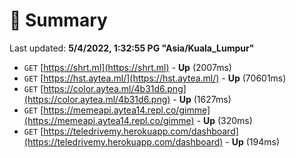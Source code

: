 # 📖 Summary
Last updated: **5/4/2022, 1:32:55 PG "Asia/Kuala_Lumpur"**

- `GET` [https://shrt.ml](https://shrt.ml) - **Up** (2007ms)
- `GET` [https://hst.aytea.ml/](https://hst.aytea.ml/) - **Up** (70601ms)
- `GET` [https://color.aytea.ml/4b31d6.png](https://color.aytea.ml/4b31d6.png) - **Up** (1627ms)
- `GET` [https://memeapi.aytea14.repl.co/gimme](https://memeapi.aytea14.repl.co/gimme) - **Up** (320ms)
- `GET` [https://teledrivemy.herokuapp.com/dashboard](https://teledrivemy.herokuapp.com/dashboard) - **Up** (194ms)
